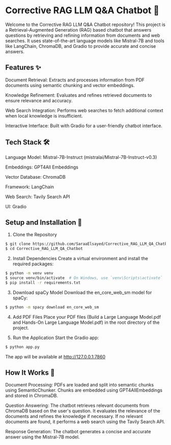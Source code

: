 # Corrective RAG LLM Q&A Chatbot 🤖
Welcome to the Corrective RAG LLM Q&A Chatbot repository! This project is a Retrieval-Augmented Generation (RAG) based chatbot that answers questions by retrieving and refining information from documents and web searches. It uses state-of-the-art language models like Mistral-7B and tools like LangChain, ChromaDB, and Gradio to provide accurate and concise answers.

## Features ✨
Document Retrieval: Extracts and processes information from PDF documents using semantic chunking and vector embeddings.

Knowledge Refinement: Evaluates and refines retrieved documents to ensure relevance and accuracy.

Web Search Integration: Performs web searches to fetch additional context when local knowledge is insufficient.

Interactive Interface: Built with Gradio for a user-friendly chatbot interface.

## Tech Stack 🛠️
Language Model: Mistral-7B-Instruct (mistralai/Mistral-7B-Instruct-v0.3)

Embeddings: GPT4All Embeddings

Vector Database: ChromaDB

Framework: LangChain

Web Search: Tavily Search API

UI: Gradio

## Setup and Installation 🚀
1. Clone the Repository
```bash
$ git clone https://github.com/SaraaElsayed/Corrective_RAG_LLM_QA_Chatbot.git
$ cd Corrective_RAG_LLM_QA_Chatbot
```
2. Install Dependencies
Create a virtual environment and install the required packages:
```bash
$ python -m venv venv
$ source venv/bin/activate  # On Windows, use `venv\Scripts\activate`
$ pip install -r requirements.txt
```
3. Download spaCy Model
Download the en_core_web_sm model for spaCy:
```bash
$ python -m spacy download en_core_web_sm
```
4. Add PDF Files
Place your PDF files (Build a Large Language Model.pdf and Hands-On Large Language Model.pdf) in the root directory of the project.

5. Run the Application
Start the Gradio app:
```bash
$ python app.py
```
The app will be available at http://127.0.0.1:7860

## How It Works 🧠

Document Processing:
PDFs are loaded and split into semantic chunks using SemanticChunker.
Chunks are embedded using GPT4AllEmbeddings and stored in ChromaDB.

Question Answering:
The chatbot retrieves relevant documents from ChromaDB based on the user's question.
It evaluates the relevance of the documents and refines the knowledge if necessary.
If no relevant documents are found, it performs a web search using the Tavily Search API.

Response Generation:
The chatbot generates a concise and accurate answer using the Mistral-7B model.

